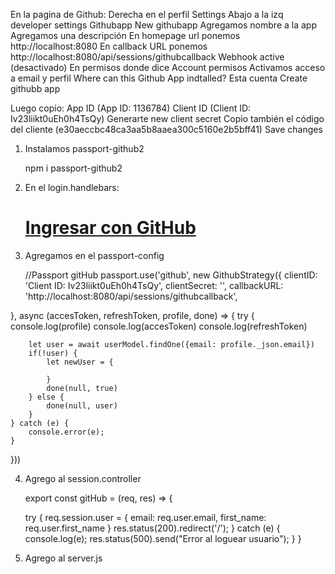 En la pagina de Github:
Derecha en el perfil
Settings
Abajo a la izq developer settings
Githubapp
New githubapp
Agregamos nombre a la app
Agregamos una descripción 
En homepage url ponemos http://localhost:8080
En callback URL ponemos http://localhost:8080/api/sessions/githubcallback
Webhook active (desactivado)
En permisos donde dice Account permisos
Activamos acceso a email y perfil
Where can this Github App indtalled? Esta cuenta
Create githubb app

Luego copio:
App ID (App ID: 1136784)
Client ID (Client ID: Iv23liikt0uEh0h4TsQy)
Generarte new client secret
Copio también el código del cliente (e30aeccbc48ca3aa5b8aaea300c5160e2b5bff41)
Save changes

1) Instalamos passport-github2

    npm i passport-github2

2) En el login.handlebars:

    <h1>
    <a href="/api/sessions/github">Ingresar con GitHub</a>
    </h1>

3) Agregamos en el passport-config

    //Passport gitHub
passport.use('github', new GithubStrategy({
    clientID: 'Client ID: Iv23liikt0uEh0h4TsQy',
    clientSecret: '',
    callbackURL: 'http://localhost:8080/api/sessions/githubcallback',
    
}, async (accesToken, refreshToken, profile, done) => {
    try {
        console.log(profile)
        console.log(accesToken)
        console.log(refreshToken)

        let user = await userModel.findOne({email: profile._json.email})
        if(!user) {
            let newUser = {

            }
            done(null, true)
        } else {
            done(null, user)
        }
    } catch (e) {
        console.error(e);
    }
})) 

4) Agrego al session.controller

    export const gitHub = (req, res) => {
        
    try {
            req.session.user = {
                email: req.user.email,
                first_name: req.user.first_name
            }
            res.status(200).redirect('/');
    } catch (e) {
        console.log(e);
        res.status(500).send("Error al loguear usuario");
    }
}

5) Agrego al server.js

